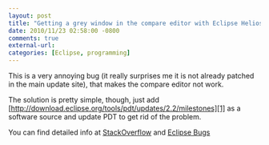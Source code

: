 ```yaml
---
layout: post
title: "Getting a grey window in the compare editor with Eclipse Helios (w/PDT)"
date: 2010/11/23 02:58:00 -0800
comments: true
external-url:
categories: [Eclipse, programming]
---
```



This is a very annoying bug (it really surprises me it is not already patched 
in the main update site), that makes the compare editor not work.

The solution is pretty simple, though, just add [http://download.eclipse.org/tools/pdt/updates/2.2/milestones][1] 
as a software source and update PDT to get rid of the problem.

You can find detailed info at [StackOverflow][2] and [Eclipse Bugs][3]



[1]: http://download.eclipse.org/tools/pdt/updates/2.2/milestones
[2]: http://stackoverflow.com/questions/4230865/eclipse-problem-with-subclipse
[3]: https://bugs.eclipse.org/bugs/show_bug.cgi?id=326194